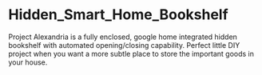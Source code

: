 # Hidden_Smart_Home_Bookshelf
Project Alexandria is a fully enclosed, google home integrated hidden bookshelf with automated opening/closing capability. Perfect little DIY project when you want a more subtle place to store the important goods in your house.
